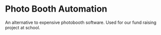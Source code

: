 # Photo Booth Automation

An alternative to expensive photobooth software. Used for our fund raising project at school.
